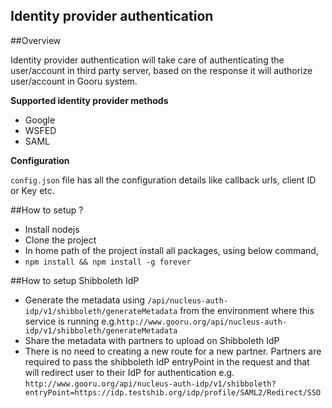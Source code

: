Identity provider authentication
--------------------------------

##Overview

   Identity provider authentication will take care of authenticating the user/account in  third party server, based on the response it will authorize user/account in Gooru system.

**Supported identity provider methods**
   
   - Google
   - WSFED
   - SAML

**Configuration**
   
   ```config.json``` file has  all the configuration details like callback urls, client ID or Key etc.

##How to setup ?
   
   - Install  nodejs
   - Clone the project
   - In home path of the project install all packages, using below command,
   - ```npm install && npm install -g forever```

##How to setup Shibboleth IdP

   - Generate the metadata using ```/api/nucleus-auth-idp/v1/shibboleth/generateMetadata``` from the environment 
     where this service is running e.g.```http://www.gooru.org/api/nucleus-auth-idp/v1/shibboleth/generateMetadata```
   - Share the metadata with partners to upload on Shibboleth IdP
   - There is no need to creating a new route for a new partner. Partners are required to pass the shibboleth IdP 
     entryPoint in the request and that will redirect user to their IdP for authentication
     e.g. ```http://www.gooru.org/api/nucleus-auth-idp/v1/shibboleth?entryPoint=https://idp.testshib.org/idp/profile/SAML2/Redirect/SSO```




